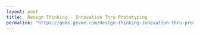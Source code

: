 ```yaml
---
layout: post
title:  Design Thinking - Innovation Thru Prototyping
permalink: "https://gems.gevme.com/design-thinking-innovation-thru-prototyping"
---
```

